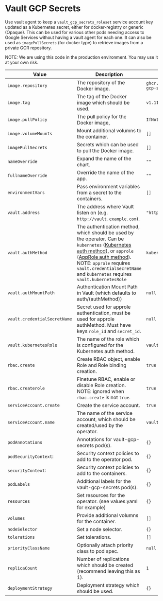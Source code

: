 # Vault GCP Secrets

Use vault agent to keep a `vault_gcp_secrets_roleset` service account key updated as a
Kubernetes secret, either for docker-registry or generic (Opaque). This can be used
for various other pods needing access to Google Services without having a vault agent
for each one. It can also be used as `imagePullSecrets` (for docker type) to retrieve
images from a private GCR repository.

NOTE: We are using this code in the production environment. You may use it at your own risk.

| Value | Description | Default |
| ----- | ----------- | ------- |
| `image.repository` | The repository of the Docker image. | `ghcr.io/tjm/vault-gcp-secrets` |
| `image.tag` | The tag of the Docker image which should be used. | `v1.11.2` |
| `image.pullPolicy` | The pull policy for the Docker image, | `IfNotPresent` |
| `image.volumeMounts` | Mount additional volumns to the container. | `[]` |
| `imagePullSecrets` | Secrets which can be used to pull the Docker image. | `[]` |
| `nameOverride` | Expand the name of the chart. | `""` |
| `fullnameOverride` | Override the name of the app. | `""` |
| `environmentVars` | Pass environment variables from a secret to the containers. | `[]` |
| `vault.address` | The address where Vault listen on (e.g. `http://vault.example.com`). | `"http://vault:8200"` |
| `vault.authMethod` | The authentication method, which should be used by the operator. Can be `kubernetes` ([Kubernetes auth method](https://www.vaultproject.io/docs/auth/kubernetes.html)), or `approle` ([AppRole auth method](https://www.vaultproject.io/docs/auth/approle)). NOTE: `approle` requires `vault.credentialSecretName` and `kubernetes` requires `vault.kubernetesRole`  | `kubernetes` |
| `vault.authMountPath` | Authentication Mount Path in Vault (which defaults to auth/(authMethod)) | `null` |
| `vault.credentialSecretName` | Secret used for approle authentication, must be used for approle authMethod. Must have keys `role_id` and `secret_id`. | `null` |
| `vault.kubernetesRole` | The name of the role which is configured for the Kubernetes auth method. | `vault-gcp-secrets` |
| `rbac.create` | Create RBAC object, enable Role and Role binding creation. | `true` |
| `rbac.createrole` | Finetune RBAC, enable or disable Role creation. NOTE: ignored when `rbac.create` is not `true`. | `true` |
| `serviceAccount.create` | Create the service account. | `true` |
| `serviceAccount.name` | The name of the service account, which should be created/used by the operator. | `vault-gcp-secrets` |
| `podAnnotations` | Annotations for vault-gcp-secrets pod(s). | `{}` |
| `podSecurityContext`: | Security context policies to add to the operator pod. | `{}` |
| `securityContext`: | Security context policies to add to the containers. | `{}` |
| `podLabels` | Additional labels for the vault-gcp-secrets pod(s). | `{}` |
| `resources` | Set resources for the operator. (see values.yaml for example) | `{}` |
| `volumes` | Provide additional volumns for the container. | `[]` |
| `nodeSelector` | Set a node selector. | `{}` |
| `tolerations` | Set tolerations. | `[]` |
| `priorityClassName` | Optionally attach priority class to pod spec. | `null` |
| `replicaCount` | Number of replications which should be created (recommend leaving this as 1). | `1` |
| `deploymentStrategy` | Deployment strategy which should be used. | `{}` |
